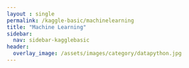 ```yaml
---
layout : single
permalink: /kaggle-basic/machinelearning
title: "Machine Learning"
sidebar:
  nav: sidebar-kagglebasic
header:
  overlay_image: /assets/images/category/datapython.jpg
---
```

